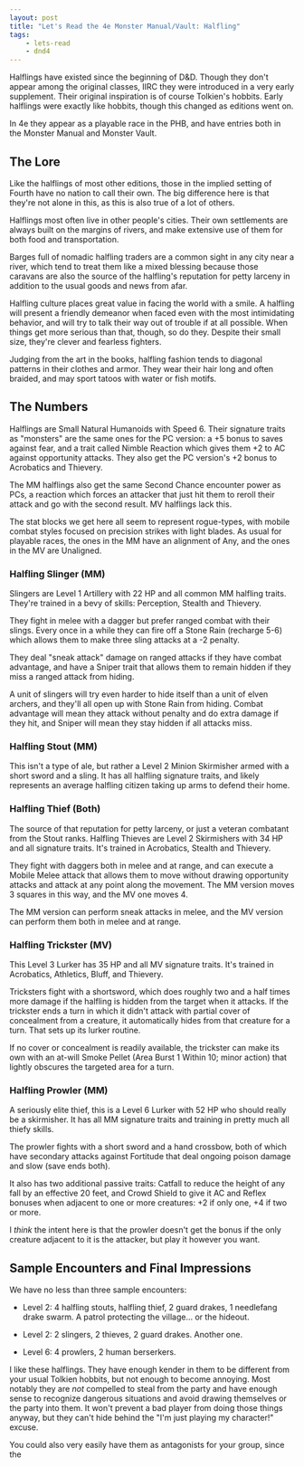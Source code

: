 ```yaml
---
layout: post
title: "Let's Read the 4e Monster Manual/Vault: Halfling"
tags:
    - lets-read
    - dnd4
---
```


Halflings have existed since the beginning of D&D. Though they don't appear
among the original classes, IIRC they were introduced in a very early
supplement. Their original inspiration is of course Tolkien's hobbits. Early
halflings were exactly like hobbits, though this changed as editions went on.

In 4e they appear as a playable race in the PHB, and have entries both in the
Monster Manual and Monster Vault.

## The Lore

Like the halflings of most other editions, those in the implied setting of
Fourth have no nation to call their own. The big difference here is that they're
not alone in this, as this is also true of a lot of others.

Halflings most often live in other people's cities. Their own settlements are
always built on the margins of rivers, and make extensive use of them for both
food and transportation.

Barges full of nomadic halfling traders are a common sight in any city near a
river, which tend to treat them like a mixed blessing because those caravans are
also the source of the halfling's reputation for petty larceny in addition to
the usual goods and news from afar.

Halfling culture places great value in facing the world with a smile. A halfling
will present a friendly demeanor when faced even with the most intimidating
behavior, and will try to talk their way out of trouble if at all possible. When
things get more serious than that, though, so do they. Despite their small size,
they're clever and fearless fighters.

Judging from the art in the books, halfling fashion tends to diagonal patterns
in their clothes and armor. They wear their hair long and often braided, and may
sport tatoos with water or fish motifs.

## The Numbers

Halflings are Small Natural Humanoids with Speed 6. Their signature traits as
"monsters" are the same ones for the PC version: a +5 bonus to saves against
fear, and a trait called Nimble Reaction which gives them +2 to AC against
opportunity attacks. They also get the PC version's +2 bonus to Acrobatics and
Thievery.

The MM halflings also get the same Second Chance encounter power as PCs, a
reaction which forces an attacker that just hit them to reroll their attack and
go with the second result. MV halflings lack this.

The stat blocks we get here all seem to represent rogue-types, with mobile
combat styles focused on precision strikes with light blades. As usual for
playable races, the ones in the MM have an alignment of Any, and the ones in the
MV are Unaligned.

### Halfling Slinger (MM)

Slingers are Level 1 Artillery with 22 HP and all common MM halfling
traits. They're trained in a bevy of skills: Perception, Stealth and Thievery.

They fight in melee with a dagger but prefer ranged combat with their
slings. Every once in a while they can fire off a Stone Rain (recharge 5-6)
which allows them to make three sling attacks at a -2 penalty.

They deal "sneak attack" damage on ranged attacks if they have combat advantage,
and have a Sniper trait that allows them to remain hidden if they miss a ranged
attack from hiding.

A unit of slingers will try even harder to hide itself than a unit of elven
archers, and they'll all open up with Stone Rain from hiding. Combat advantage
will mean they attack without penalty and do extra damage if they hit, and
Sniper will mean they stay hidden if all attacks miss.

### Halfling Stout (MM)

This isn't a type of ale, but rather a Level 2 Minion Skirmisher armed with a
short sword and a sling. It has all halfling signature traits, and likely
represents an average halfling citizen taking up arms to defend their home.

### Halfling Thief (Both)

The source of that reputation for petty larceny, or just a veteran combatant
from the Stout ranks. Halfling Thieves are Level 2 Skirmishers with 34 HP and
all signature traits. It's trained in Acrobatics, Stealth and Thievery.

They fight with daggers both in melee and at range, and can execute a Mobile
Melee attack that allows them to move without drawing opportunity attacks and
attack at any point along the movement. The MM version moves 3 squares in this
way, and the MV one moves 4.

The MM version can perform sneak attacks in melee, and the MV version can
perform them both in melee and at range.

### Halfling Trickster (MV)

This Level 3 Lurker has 35 HP and all MV signature traits. It's trained in
Acrobatics, Athletics, Bluff, and Thievery.

Tricksters fight with a shortsword, which does roughly two and a half times more
damage if the halfling is hidden from the target when it attacks. If the
trickster ends a turn in which it didn't attack with partial cover of
concealment from a creature, it automatically hides from that creature for a
turn. That sets up its lurker routine.

If no cover or concealment is readily available, the trickster can make its own
with an at-will Smoke Pellet (Area Burst 1 Within 10; minor action) that lightly
obscures the targeted area for a turn.

### Halfling Prowler (MM)

A seriously elite thief, this is a Level 6 Lurker with 52 HP who should really
be a skirmisher. It has all MM signature traits and training in pretty much all
thiefy skills.

The prowler fights with a short sword and a hand crossbow, both of which have
secondary attacks against Fortitude that deal ongoing poison damage and slow
(save ends both).

It also has two additional passive traits: Catfall to reduce the height of any
fall by an effective 20 feet, and Crowd Shield to give it AC and Reflex bonuses
when adjacent to one or more creatures: +2 if only one, +4 if two or more.

I _think_ the intent here is that the prowler doesn't get the bonus if the only
creature adjacent to it is the attacker, but play it however you want.

## Sample Encounters and Final Impressions

We have no less than three sample encounters:

- Level 2: 4 halfling stouts, halfling thief, 2 guard drakes, 1 needlefang drake
  swarm. A patrol protecting the village... or the hideout.

- Level 2: 2 slingers, 2 thieves, 2 guard drakes. Another one.

- Level 6: 4 prowlers, 2 human berserkers.

I like these halflings. They have enough kender in them to be different from
your usual Tolkien hobbits, but not enough to become annoying. Most notably they
are _not_ compelled to steal from the party and have enough sense to recognize
dangerous situations and avoid drawing themselves or the party into them. It
won't prevent a bad player from doing those things anyway, but they can't hide
behind the "I'm just playing my character!" excuse.

You could also very easily have them as antagonists for your group, since the
